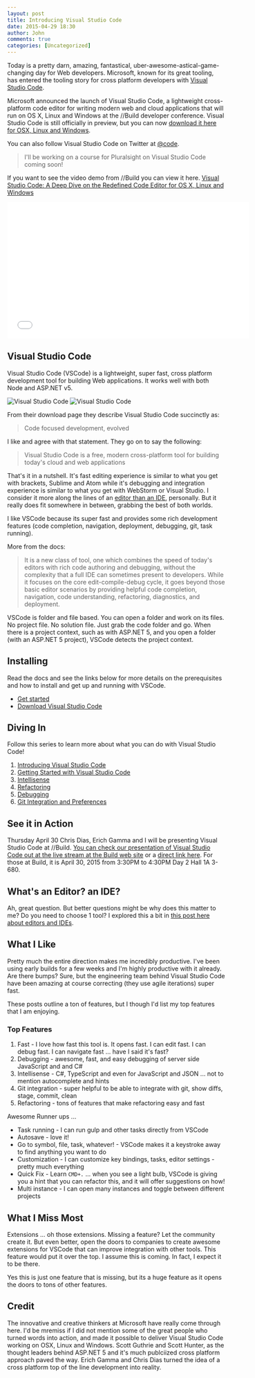 ```yaml
---
layout: post
title: Introducing Visual Studio Code
date: 2015-04-29 18:30
author: John
comments: true
categories: [Uncategorized]
---
```

Today is a pretty darn, amazing, fantastical, uber-awesome-astical-game-changing day for Web developers. Microsoft, known for its great tooling, has entered the tooling story for cross platform developers with <a href="http://code.visualstudio.com/">Visual Studio Code</a>.

Microsoft announced the launch of Visual Studio Code, a lightweight cross-platform code editor for writing modern web and cloud applications that will run on OS X, Linux and Windows at the //Build developer conference. Visual Studio Code is still officially in preview, but you can now <a href="http://code.visualstudio.com/">download it here for OSX, Linux and Windows</a>.

You can also follow Visual Studio Code on Twitter at <a href="http://twitter.com/code">@code</a>.

<blockquote>
  I'll be working on a course for Pluralsight on Visual Studio Code coming soon!
</blockquote>

If you want to see the video demo from //Build you can view it here. 
<a href="http://channel9.msdn.com/Events/Build/2015/3-680">Visual Studio Code: A Deep Dive on the Redefined Code Editor for OS X, Linux and Windows</a>

<iframe src="//channel9.msdn.com/Events/Build/2015/3-680/player" width="560" height="315" allowFullScreen frameBorder="0"></iframe>

<h2>Visual Studio Code</h2>

Visual Studio Code (VSCode) is a lightweight, super fast, cross platform development tool for building Web applications. It works well with both Node and ASP.NET v5.

<img src="http://images.johnpapa.net/wp-content/uploads/2015/04/vscode-icon-sm.png" alt="Visual Studio Code" />

<img src="http://images.johnpapa.net/wp-content/uploads/2015/04/vsc.png" alt="Visual Studio Code" />

From their download page they describe Visual Studio Code succinctly as:

<blockquote>
  Code focused development, evolved
</blockquote>

I like and agree with that statement. They go on to say the following:

<blockquote>
  Visual Studio Code is a free, modern cross-platform tool for building today's cloud and web applications
</blockquote>

That's it in a nutshell. It's fast editing experience is similar to what you get with brackets, Sublime and Atom while it's debugging and integration experience is similar to what you get with WebStorm or Visual Studio. I consider it more along the lines of an <a href="http://johnpapa.net/web-dev-with-editors-and-ides">editor than an IDE</a>, personally. But it really does fit somewhere in between, grabbing the best of both worlds.

I like VSCode because its super fast and provides some rich development features (code completion, navigation, deployment, debugging, git, task running).

More from the docs:

<blockquote>
  It is a new class of tool, one which combines the speed of today's editors with rich code authoring and debugging, without the complexity that a full IDE can sometimes present to developers. While it focuses on the core edit-compile-debug cycle, it goes beyond those basic editor scenarios by providing helpful code completion, navigation, code understanding, refactoring, diagnostics, and deployment.
</blockquote>

VSCode is folder and file based. You can open a folder and work on its files. No project file. No solution file. Just grab the code folder and go. When there is a project context, such as with ASP.NET 5, and you open a folder (with an ASP.NET 5 project), VSCode detects the project context.

<h2>Installing</h2>

Read the docs and see the links below for more details on the prerequisites and how to install and get up and running with VSCode.

<ul>
<li><a href="https://code.visualstudio.com">Get started</a></li>
<li><a href="https://code.visualstudio.com/Download">Download Visual Studio Code</a></li>
</ul>

<h2>Diving In</h2>

Follow this series to learn more about what you can do with Visual Studio Code!

<ol>
<li><a href="http://johnpapa.net/visual-studio-code">Introducing Visual Studio Code</a></li>
<li><a href="http://johnpapa.net/getting-started-with-visual-studio-code">Getting Started with Visual Studio Code</a></li>
<li><a href="http://johnpapa.net/intellisense-witha-visual-studio-code">Intellisense</a></li>
<li><a href="http://johnpapa.net/refactoring-with-visual-studio-code">Refactoring</a></li>
<li><a href="http://johnpapa.net/debugging-with-visual-studio-code">Debugging</a></li>
<li><a href="http://johnpapa.net/git-and-preferences-in-visual-studio-code">Git Integration and Preferences</a></li>
</ol>

<h2>See it in Action</h2>

Thursday April 30 Chris Dias, Erich Gamma and I will be presenting Visual Studio Code at //Build. <a href="http://www.buildwindows.com/">You can check our presentation of Visual Studio Code out at the live stream at the Build web site</a> or a <a href="http://channel9.msdn.com/Events/Build/2015/3-680">direct link here</a>. For those at Build, it is April 30, 2015 from 3:30PM to 4:30PM Day 2 Hall 1A 3-680.

<h2>What's an Editor? an IDE?</h2>

Ah, great question. But better questions might be why does this matter to me? Do you need to choose 1 tool? I explored this a bit in <a href="http://johnpapa.net/web-dev-with-editors-and-ides">this post here about editors and IDEs</a>.

<h2>What I Like</h2>

Pretty much the entire direction makes me incredibly productive. I've been using early builds for a few weeks and I'm highly productive with it already. Are there bumps? Sure, but the engineering team behind Visual Studio Code have been amazing at course correcting (they use agile iterations) super fast.

These posts outline a ton of features, but I though I'd list my top features that I am enjoying.

<h3>Top Features</h3>

<ol>
<li>Fast - I love how fast this tool is. It opens fast. I can edit fast. I can debug fast. I can navigate fast ... have I said it's fast?</li>
<li>Debugging - awesome, fast, and easy debugging of server side JavaScript and and C#</li>
<li>Intellisense - C#, TypeScript and even for JavaScript and JSON ... not to mention autocomplete and hints</li>
<li>Git integration - super helpful to be able to integrate with git, show diffs, stage, commit, clean</li>
<li>Refactoring - tons of features that make refactoring easy and fast</li>
</ol>

Awesome Runner ups ...

<ul>
<li>Task running - I can run gulp and other tasks directly from VSCode</li>
<li>Autosave - love it!</li>
<li>Go to symbol, file, task, whatever! - VSCode makes it a keystroke away to find anything you want to do</li>
<li>Customization - I can customize key bindings, tasks, editor settings - pretty much everything</li>
<li>Quick Fix - Learn <code>CMD+.</code> ... when you see a light bulb, VSCode is giving you a hint that you can refactor this, and it will offer suggestions on how!</li>
<li>Multi instance - I can open many instances and toggle between different projects</li>
</ul>

<h2>What I Miss Most</h2>

Extensions ... oh those extensions. Missing a feature? Let the community create it. But even better, open the doors to companies to create awesome extensions for VSCode that can improve integration with other tools. This feature would put it over the top. I assume this is coming. In fact, I expect it to be there.

Yes this is just one feature that is missing, but its a huge feature as it opens the doors to tons of other features.

<h2>Credit</h2>

The innovative and creative thinkers at Microsoft have really come through here. I'd be mremiss if I did not mention some of the great people who turned words into action, and made it possible to deliver Visual Studio Code working on OSX, Linux and Windows. Scott Guthrie and Scott Hunter, as the thought leaders behind ASP.NET 5 and it's much publciized cross platform approach paved the way. Erich Gamma and Chris Dias turned the idea of a cross platform top of the line development into reality.

